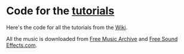 # Code for the [tutorials](https://github.com/GetStream/beep/wiki)

Here's the code for all the tutorials from the [Wiki](https://github.com/GetStream/beep/wiki/Hello,-Beep!).

All the music is downloaded from [Free Music Archive](https://freemusicarchive.org) and [Free Sound Effects.com](https://www.freesoundeffects.com/).
